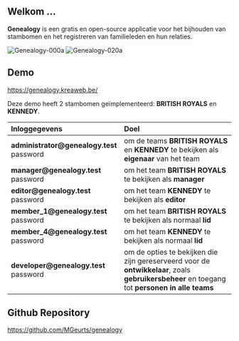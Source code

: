 ## Welkom ...

**Genealogy** is een gratis en open-source applicatie voor het bijhouden van stambomen en het registreren van familieleden en hun relaties.

<img src="https://genealogy.kreaweb.be/img/help/genealogy-000a.webp" class="rounded" alt="Genealogy-000a">
<img src="https://genealogy.kreaweb.be/img/help/genealogy-020a.webp" class="rounded" alt="Genealogy-020a">

## Demo

<a href="https://genealogy.kreaweb.be/" target="_blank">https://genealogy.kreaweb.be/</a>

Deze demo heeft 2 stambomen geïmplementeerd: **BRITISH ROYALS** en **KENNEDY**.

<table>
    <thead>
        <tr>
            <th style="text-align:left">Inloggegevens</th>
            <th style="text-align:left">Doel</th>
        </tr>
    </thead>
    <tbody>
        <tr>
            <td><b>administrator@genealogy.test</b><br/>password</td>
            <td>om de teams <b>BRITISH ROYALS</b> en <b>KENNEDY</b> te bekijken als <b>eigenaar</b> van het team</td>
        </tr>
        <tr>
            <td><b>manager@genealogy.test</b><br/>password</td>
            <td>om het team <b>BRITISH ROYALS</b> te bekijken als <b>manager</b></td>
        </tr>
        <tr>
            <td><b>editor@genealogy.test</b><br/>password</td>
            <td>om het team <b>KENNEDY</b> te bekijken als <b>editor</b></td>
        </tr>
        <tr>
            <td><b>member_1@genealogy.test</b><br/>password</td>
            <td>om het team <b>BRITISH ROYALS</b> te bekijken als normaal <b>lid</b></td>
        </tr>
        <tr>
            <td><b>member_4@genealogy.test</b><br/>password</td>
            <td>om het team <b>KENNEDY</b> te bekijken als normaal <b>lid</b></td>
        </tr>
        <tr>
            <td><b>developer@genealogy.test</b><br/>password</td>
            <td>om de opties te bekijken die zijn gereserveerd voor de <b>ontwikkelaar</b>, zoals <b>gebruikersbeheer</b> en toegang tot <b>personen in alle teams</b></td>
        </tr>
    </tbody>
</table>

## Github Repository

<a href="https://github.com/MGeurts/genealogy/" target="_blank">https://github.com/MGeurts/genealogy</a>
